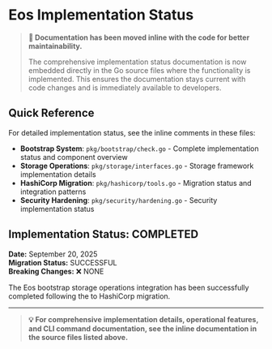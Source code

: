 # Eos Implementation Status

> **📝 Documentation has been moved inline with the code for better maintainability.**
> 
> The comprehensive implementation status documentation is now embedded directly in the Go source files where the functionality is implemented. This ensures the documentation stays current with code changes and is immediately available to developers.

## Quick Reference

For detailed implementation status, see the inline comments in these files:

- **Bootstrap System**: `pkg/bootstrap/check.go` - Complete implementation status and component overview
- **Storage Operations**: `pkg/storage/interfaces.go` - Storage framework implementation details
- **HashiCorp Migration**: `pkg/hashicorp/tools.go` - Migration status and integration patterns
- **Security Hardening**: `pkg/security/hardening.go` - Security implementation status

## Implementation Status:  COMPLETED

**Date:** September 20, 2025  
**Migration Status:**  SUCCESSFUL  
**Breaking Changes:** ❌ NONE  

The Eos bootstrap storage operations integration has been successfully completed following the  to HashiCorp migration.

---

> **💡 For comprehensive implementation details, operational features, and CLI command documentation, see the inline documentation in the source files listed above.**